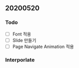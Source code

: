 ## 20200520

### Todo
- [ ] Font 적용
- [ ] Slide 만들기
- [ ] Page Navigate Animation 적용

### Interporlate

